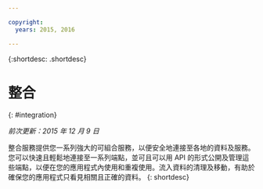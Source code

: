 ```yaml
---

copyright:
  years: 2015, 2016

---
```


{:shortdesc: .shortdesc} 

# 整合
{: #integration}

*前次更新：2015 年 12 月 9 日*

整合服務提供您一系列強大的可組合服務，以便安全地連接至各地的資料及服務。您可以快速且輕鬆地連接至一系列端點，並可且可以用 API 的形式公開及管理這些端點，以便在您的應用程式內使用和重複使用。流入資料的清理及移動，有助於確保您的應用程式只看見相關且正確的資料。
{: shortdesc}


